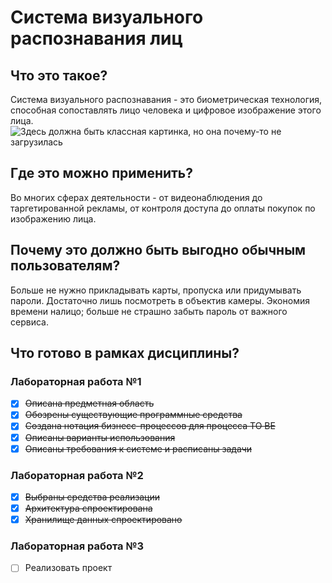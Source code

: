 # Система визуального распознавания лиц
## Что это такое?
Система визуального распознавания - это биометрическая технология, способная сопоставлять лицо человека и цифровое изображение этого лица.
![Здесь должна быть классная картинка, но она почему-то не загрузилась](https://www.pvsm.ru/images/2017/09/05/blijaishee-budushee-mobilnyh-ustroistv-raspoznavanie-lic-i-dopolnennaya-realnost-2.jpg)
## Где это можно применить?
Во многих сферах деятельности - от видеонаблюдения до таргетированной рекламы, от контроля доступа до оплаты покупок по изображению лица.
## Почему это должно быть выгодно обычным пользователям?
Больше не нужно прикладывать карты, пропуска или придумывать пароли. Достаточно лишь посмотреть в объектив камеры. Экономия времени налицо; больше не страшно забыть пароль от важного сервиса.
## Что готово в рамках дисциплины?
### Лабораторная работа №1
- [x] ~~Описана предметная область~~
- [x] ~~Обозрены существующие программные средства~~
- [x] ~~Создана нотация бизнесс-процессов для процесса TO BE~~
- [x] ~~Описаны варианты использования~~
- [x] ~~Описаны требования к системе и расписаны задачи~~
### Лабораторная работа №2
- [x] ~~Выбраны средства реализации~~
- [x] ~~Архитектура спроектирована~~
- [x] ~~Хранилище данных спроектировано~~
### Лабораторная работа №3
- [ ] Реализовать проект
